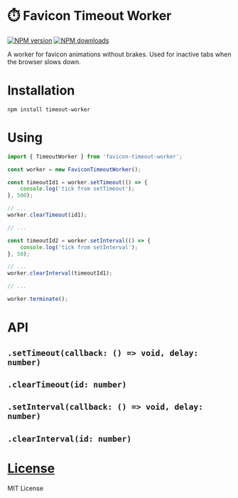 ⏱️ Favicon Timeout Worker
=============

[![NPM version](https://img.shields.io/npm/v/timeout-worker.svg?style=flat)](https://www.npmjs.com/package/timeout-worker)
[![NPM downloads](https://img.shields.io/npm/dm/timeout-worker.svg?style=flat)](https://www.npmjs.com/package/timeout-worker)

A worker for favicon animations without brakes. Used for inactive tabs when the browser slows down.

# Installation
`npm install timeout-worker`

# Using
```js
import { TimeoutWorker } from 'favicon-timeout-worker';

const worker = new FaviconTimeoutWorker();

const timeoutId1 = worker.setTimeout(() => {
    console.log('tick from setTimeout');
}, 500);

// ...
worker.clearTimeout(id1);

// ...

const timeoutId2 = worker.setInterval(() => {
    console.log('tick from setInterval');
}, 50);

// ...
worker.clearInterval(timeoutId1);

// ...

worker.terminate();
```

# API

## `.setTimeout(callback: () => void, delay: number)`

## `.clearTimeout(id: number)`

## `.setInterval(callback: () => void, delay: number)`

## `.clearInterval(id: number)`

# [License](./LICENSE)
MIT License

